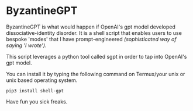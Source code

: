 # ByzantineGPT

ByzantineGPT is what would happen if OpenAI's gpt model developed dissociative-identity disorder. It is a shell script that enables users to use bespoke 'modes' that I have prompt-engineered *(sophisticated way of saying 'I wrote')*.

This script leverages a python tool called sgpt in order to tap into OpenAI's gpt model.

You can install it by typing the following command on Termux/your unix or unix based operating system.

```
pip3 install shell-gpt

```

Have fun you sick freaks. 
